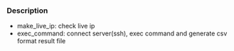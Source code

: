 ### Description
- make_live_ip: check live ip
- exec_command: connect server(ssh), exec command and generate csv format result file
